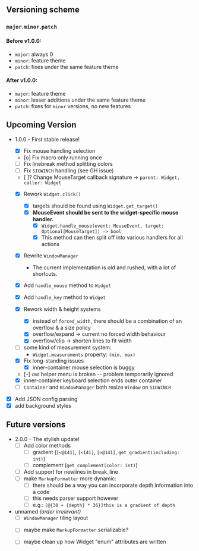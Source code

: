 Versioning scheme
-----------------

### `major`.`minor`.`patch`

#### Before v1.0.0:
- `major`: always 0
- `minor`: feature theme
- `patch`: fixes under the same feature theme

#### After v1.0.0:
- `major`: feature theme
- `minor`: lesser additions under the same feature theme
- `patch`: fixes for `minor` versions, no new features

Upcoming Version
----------------

- 1.0.0 - First stable release!
    * [x] Fix mouse handling selection
    * [o] Fix macro only running once
    * [ ] Fix linebreak method splitting colors
    * [ ] Fix `SIGWINCH` handling (see GH issue)
    * [ ]? Change MouseTarget callback signature -> `parent: Widget, caller: Widget`

    * [x] Rework `Widget.click()`
        + [x] targets should be found using `Widget.get_target()`
        + [x] **MouseEvent should be sent to the widget-specific mouse handler.**
            - [x] `Widget.handle_mouse(event: MouseEvent, target: Optional[MouseTarget]) -> bool`
            - [x] This method can then split off into various handlers for all actions

    * [x] Rewrite `WindowManager`
        + The current implementation is old and rushed, with a lot of shortcuts.

    * [x] Add `handle_mouse` method to `Widget`
    * [x] Add `handle_key` method to `Widget`

    * [x] Rework width & height systems
        + [x] instead of `forced_width`, there should be a combination of an overflow & a size policy
        + [x] overflow/expand -> current no forced width behaviour
        + [x] overflow/clip   -> shorten lines to fit width
	+ [ ] some kind of measurement system:
		- `Widget.measurements` property: `(min, max)`

    * [x] Fix long-standing issues
    	+ [x] inner-container mouse selection is buggy
	+ [-] `cmd` helper menu is broken -- problem temporarily ignored
	+ [x] inner-container keyboard selection ends outer container
	+ [ ] `Container` and `WindowManager` both resize `Window` on `SIGWINCH`

* [x] Add JSON config parsing
* [x] add background styles

Future versions
---------------

- 2.0.0 - The stylish update!
    * [ ] Add color methods
        + [ ] gradient (`[<@141]`, `[<141]`, `[>@141]`, `get_gradient(including: int)`)
        + [ ] complement (`get_complement(color: int)`)

    + [ ] Add support for newlines in break_line

    * [ ] make `MarkupFormatter` more dynamic:
        + [ ] there should be a way you can incorporate depth information into a code
        + [ ] this needs parser support however
        + [ ] e.g.: `[@{30 + {depth} * 36}]this is a gradient of depth`

- unnamed *(order irrelevant)*
    + [ ] `WindowManager` tiling layout

    * [ ] maybe make `MarkupFormatter` serializable?

    * [ ] maybe clean up how Widget "enum" attributes are written
